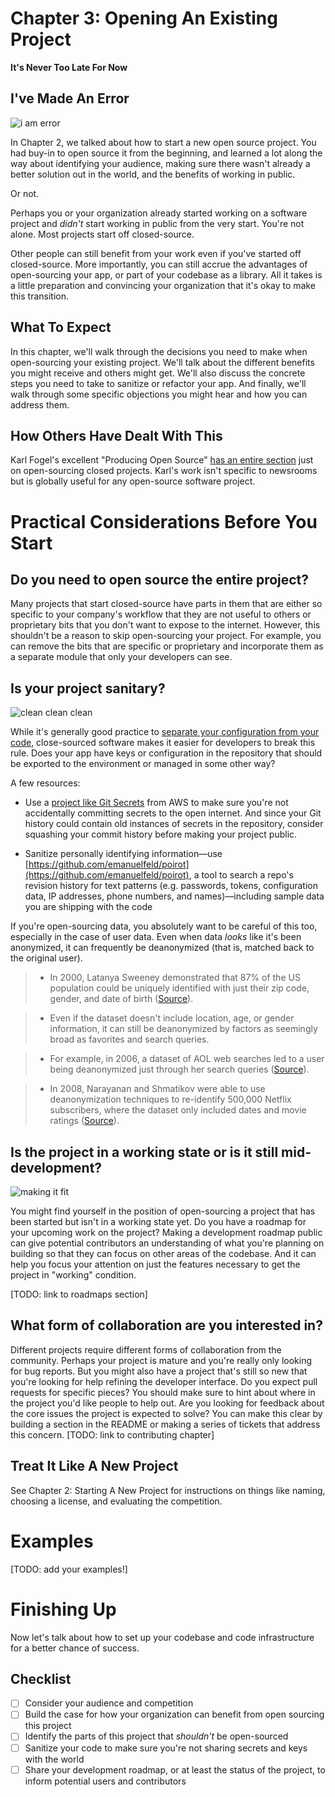 # Chapter 3: Opening An Existing Project

**It's Never Too Late For Now**

## I've Made An Error

![i am error](https://media.opennews.org/fieldguides/open-sourcing/error.jpg)

In Chapter 2, we talked about how to start a new open source project. You had buy-in to open source it from the beginning, and learned a lot along the way about identifying your audience, making sure there wasn't already a better solution out in the world, and the benefits of working in public.

Or not.

Perhaps you or your organization already started working on a software project and *didn't* start working in public from the very start. You're not alone. Most projects start off closed-source.

Other people can still benefit from your work even if you've started off closed-source. More importantly, you can still accrue the advantages of open-sourcing your app, or part of your codebase as a library. All it takes is a little preparation and convincing your organization that it's okay to make this transition.

## What To Expect

In this chapter, we'll walk through the decisions you need to make when open-sourcing your existing project. We'll talk about the different benefits you might receive and others might get. We'll also discuss the concrete steps you need to take to sanitize or refactor your app. And finally, we'll walk through some specific objections you might hear and how you can address them.

## How Others Have Dealt With This

Karl Fogel's excellent "Producing Open Source" [has an entire section](http://producingoss.com/en/opening-closed-projects.html) just on open-sourcing closed projects. Karl's work isn't specific to newsrooms but is globally useful for any open-source software project.

# Practical Considerations Before You Start

## Do you need to open source the entire project? 

Many projects that start closed-source have parts in them that are either so specific to your company's workflow that they are not useful to others or proprietary bits that you don't want to expose to the internet. However, this shouldn't be a reason to skip open-sourcing your project. For example, you can remove the bits that are specific or proprietary and incorporate them as a separate module that only your developers can see.

## Is your project sanitary? 

![clean clean clean](https://media.opennews.org/fieldguides/open-sourcing/sanitary.png)

While it's generally good practice to [separate your configuration from your code](https://12factor.net/config), close-sourced software makes it easier for developers to break this rule. Does your app have keys or configuration in the repository that should be exported to the environment or managed in some other way?

A few resources: 

* Use a [project like Git Secrets](https://github.com/awslabs/git-secrets) from AWS to make sure you're not accidentally committing secrets to the open internet. And since your Git history could contain old instances of secrets in the repository, consider squashing your commit history before making your project public. 

* Sanitize personally identifying information—use [https://github.com/emanuelfeld/poirot](https://github.com/emanuelfeld/poirot), a tool to search a repo's revision history for text patterns (e.g. passwords, tokens, configuration data, IP addresses, phone numbers, and names)—including sample data you are shipping with the code

If you're open-sourcing data, you absolutely want to be careful of this too, especially in the case of user data. Even when data *looks* like it's been anonymized, it can frequently be deanonymized (that is, matched back to the original user). 

> * In 2000, Latanya Sweeney demonstrated that 87% of the US population could be uniquely identified with just their zip code, gender, and date of birth ([Source](http://dataprivacylab.org/projects/identifiability/paper1.pdf)). 

> * Even if the dataset doesn't include location, age, or gender information, it can still be deanonymized by factors as seemingly broad as favorites and search queries.

>    * For example, in 2006, a dataset of AOL web searches led to a user being deanonymized just through her search queries ([Source](http://www.nytimes.com/2006/08/09/technology/09aol.html)).

>    * In 2008, Narayanan and Shmatikov were able to use deanonymization techniques to re-identify 500,000 Netflix subscribers, where the dataset only included dates and movie ratings ([Source](https://www.cs.cornell.edu/~shmat/shmat_oak08netflix.pdf)).

## Is the project in a working state or is it still mid-development?

![making it fit](https://media.opennews.org/fieldguides/open-sourcing/makeitfit.gif)

You might find yourself in the position of open-sourcing a project that has been started but isn't in a working state yet. Do you have a roadmap for your upcoming work on the project? Making a development roadmap public can give potential contributors an understanding of what you're planning on building so that they can focus on other areas of the codebase. And it can help you focus your attention on just the features necessary to get the project in "working" condition. 

[TODO: link to roadmaps section]

## What form of collaboration are you interested in?

Different projects require different forms of collaboration from the community. Perhaps your project is mature and you're really only looking for bug reports. But you might also have a project that's still so new that you're looking for help refining the developer interface. Do you expect pull requests for specific pieces? You should make sure to hint about where in the project you'd like people to help out. Are you looking for feedback about the core issues the project is expected to solve? You can make this clear by building a section in the README or making a series of tickets that address this concern. [TODO: link to contributing chapter]

## Treat It Like A New Project

See Chapter 2: Starting A New Project for instructions on things like naming, choosing a license, and evaluating the competition.

# Examples

[TODO: add your examples!]

# Finishing Up

Now let's talk about how to set up your codebase and code infrastructure for a better chance of success.

## Checklist

- [ ] Consider your audience and competition
- [ ] Build the case for how your organization can benefit from open sourcing this project
- [ ] Identify the parts of this project that *shouldn't* be open-sourced
- [ ] Sanitize your code to make sure you're not sharing secrets and keys with the world
- [ ] Share your development roadmap, or at least the status of the project, to inform potential users and contributors

